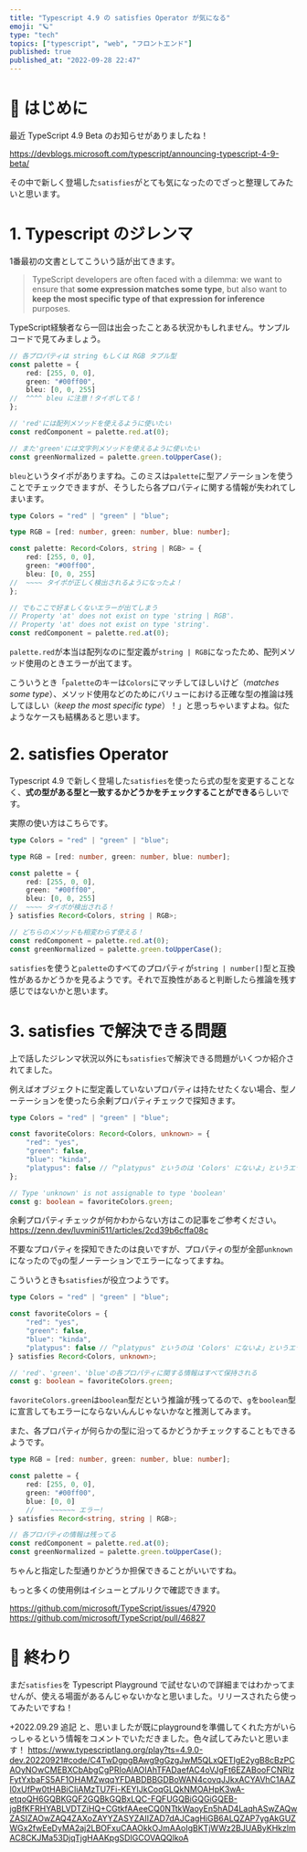 ```yaml
---
title: "Typescript 4.9 の satisfies Operator が気になる"
emoji: "🪐"
type: "tech"
topics: ["typescript", "web", "フロントエンド"]
published: true
published_at: "2022-09-28 22:47"
---
```


# 🌼 はじめに
最近 TypeScript 4.9 Beta のお知らせがありましたね！

https://devblogs.microsoft.com/typescript/announcing-typescript-4-9-beta/

その中で新しく登場した`satisfies`がとても気になったのでざっと整理してみたいと思います。


# 1. Typescript のジレンマ

1番最初の文書としてこういう話が出てきます。

> TypeScript developers are often faced with a dilemma: we want to ensure that **some expression matches some type**, but also want to **keep the most specific type of that expression for inference** purposes.

TypeScript経験者なら一回は出会ったことある状況かもしれません。サンプルコードで見てみましょう。

```ts
// 各プロパティは string もしくは RGB タプル型
const palette = {
    red: [255, 0, 0],
    green: "#00ff00",
    bleu: [0, 0, 255]
//  ^^^^ bleu に注意！タイポしてる！
};

// 'red'には配列メソッドを使えるように使いたい
const redComponent = palette.red.at(0);

// また'green'には文字列メソッドを使えるように使いたい
const greenNormalized = palette.green.toUpperCase();
```

`bleu`というタイポがありますね。このミスは`palette`に型アノテーションを使うことでチェックできますが、そうしたら各プロパティに関する情報が失われてしまいます。

```ts
type Colors = "red" | "green" | "blue";

type RGB = [red: number, green: number, blue: number];

const palette: Record<Colors, string | RGB> = {
    red: [255, 0, 0],
    green: "#00ff00",
    bleu: [0, 0, 255]
//  ~~~~ タイポが正しく検出されるようになったよ！
};

// でもここで好ましくないエラーが出てしまう
// Property 'at' does not exist on type 'string | RGB'.
// Property 'at' does not exist on type 'string'.
const redComponent = palette.red.at(0);
```
`palette.red`が本当は配列なのに型定義が`string | RGB`になったため、配列メソッド使用のときエラーが出てます。

こういうとき「`palette`のキーは`Colors`にマッチしてほしいけど（*matches some type*）、メソッド使用などのためにバリューにおける正確な型の推論は残してほしい（*keep the most specific type*）！」と思っちゃいますよね。似たようなケースも結構あると思います。

# 2. satisfies Operator

Typescript 4.9 で新しく登場した`satisfies`を使ったら式の型を変更することなく、**式の型がある型と一致するかどうかをチェックすることができる**らしいです。

実際の使い方はこちらです。

```ts
type Colors = "red" | "green" | "blue";

type RGB = [red: number, green: number, blue: number];

const palette = {
    red: [255, 0, 0],
    green: "#00ff00",
    bleu: [0, 0, 255]
//  ~~~~ タイポが検出される！
} satisfies Record<Colors, string | RGB>;

// どちらのメソッドも相変わらず使える！
const redComponent = palette.red.at(0);
const greenNormalized = palette.green.toUpperCase();
```

`satisfies`を使うと`palette`のすべてのプロパティが`string | number[]`型と互換性があるかどうかを見るようです。それで互換性があると判断したら推論を残す感じではないかと思います。

# 3. satisfies で解決できる問題

上で話したジレンマ状況以外にも`satisfies`で解決できる問題がいくつか紹介されてました。

例えばオブジェクトに型定義していないプロパティは持たせたくない場合、型ノーテーションを使ったら余剰プロパティチェックで探知きます。

```ts
type Colors = "red" | "green" | "blue";

const favoriteColors: Record<Colors, unknown> = {
    "red": "yes",
    "green": false,
    "blue": "kinda",
    "platypus": false //「"platypus" というのは 'Colors' にないよ」というエラー
};

// Type 'unknown' is not assignable to type 'boolean'
const g: boolean = favoriteColors.green;
```

余剰プロパティチェックが何かわからない方はこの記事をご参考ください。
https://zenn.dev/luvmini511/articles/2cd39b6cffa08c

不要なプロパティを探知できたのは良いですが、プロパティの型が全部`unknown`になったので`g`の型ノーテーションでエラーになってますね。

こういうときも`satisfies`が役立つようです。

```ts
type Colors = "red" | "green" | "blue";

const favoriteColors = {
    "red": "yes",
    "green": false,
    "blue": "kinda",
    "platypus": false //「"platypus" というのは 'Colors' にないよ」というエラー
} satisfies Record<Colors, unknown>;

// 'red'、'green'、'blue'の各プロパティに関する情報はすべて保持される
const g: boolean = favoriteColors.green;
```

`favoriteColors.green`は`boolean`型だという推論が残ってるので、`g`を`boolean`型に宣言してもエラーにならないんんじゃないかなと推測してみます。

また、各プロパティが何らかの型に沿ってるかどうかチェックすることもできるようです。

```ts
type RGB = [red: number, green: number, blue: number];

const palette = {
    red: [255, 0, 0],
    green: "#00ff00",
    blue: [0, 0]
    //    ~~~~~~ エラー!
} satisfies Record<string, string | RGB>;

// 各プロパティの情報は残ってる
const redComponent = palette.red.at(0);
const greenNormalized = palette.green.toUpperCase();
```

ちゃんと指定した型通りかどうか担保できることがいいですね。


もっと多くの使用例はイシューとプルリクで確認できます。

https://github.com/microsoft/TypeScript/issues/47920
https://github.com/microsoft/TypeScript/pull/46827


# 🌷 終わり
まだ`satisfies`を Typescript Playground で試せないので詳細まではわかってませんが、使える場面があるんじゃないかなと思いました。リリースされたら使ってみたいですね！

+2022.09.29 追記
と、思いましたが既にplaygroundを準備してくれた方がいらっしゃるという情報をコメントでいただきました。色々試してみたいと思います！
https://www.typescriptlang.org/play?ts=4.9.0-dev.20220921#code/C4TwDgpgBAwg9gGzgJwM5QLxQETIgE2ygB8cBzPCAOyNOwCMEBXCbAbgCgPRIoAlAOIAhTFADaefAC4oVJgFt6EZABooFCNRlzFytYxbaFS5AF1OHAMZwqqYFDABDBBGDBoWAN4covqJJkxACYAVhC1AAZI0xUfPw0tHABiCIiAMzTU7Fi-KEYIJkCoqGLQkNMOAHpK3wA-etqoQH6GQBKGQF2GQBkGQBxLQC-FQFUGQBiGQGiGQEB-jgBfKFRHYABLVDTZiHQ+CGtkfAAeeCQ0NTtkWaoyEn5hAD4LaqhASwZAQwZASIZAOwZAQ4ZAXoZAYYZASYZAIIZAD7dAJCagHiGB6ALQZAP7ygAkGUZWGx2fwEeDyMA2aj2LBOFxuCAAOkkOJmAAoIgBKTjWWz2BJUAByKHkzlmAC8CKJMa53DjqTjgHAAKpgSDIGCOVAQQlkoA